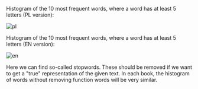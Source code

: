 Histogram of the 10 most frequent words, where a word has at least 5 letters (PL version):

![pl](https://user-images.githubusercontent.com/50342517/138559847-924f30b4-7ddc-467f-8d60-3a023889c472.png)

Histogram of the 10 most frequent words, where a word has at least 5 letters (EN version):

![en](https://user-images.githubusercontent.com/50342517/138559851-42ac7709-6290-40a9-a50b-f4b9a5e5a444.png)

Here we can find so-called stopwords. These should be removed if we want to get a "true" representation of the given text. 
In each book, the histogram of words without removing function words will be very similar.
